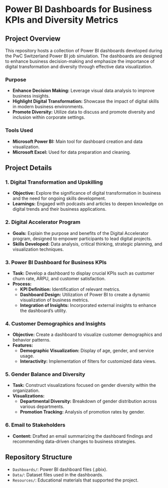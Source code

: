 # Power BI Dashboards for Business KPIs and Diversity Metrics

## Project Overview
This repository hosts a collection of Power BI dashboards developed during the PwC Switzerland Power BI job simulation. The dashboards are designed to enhance business decision-making and emphasize the importance of digital transformation and diversity through effective data visualization.

### Purpose
- **Enhance Decision Making:** Leverage visual data analysis to improve business insights.
- **Highlight Digital Transformation:** Showcase the impact of digital skills in modern business environments.
- **Promote Diversity:** Utilize data to discuss and promote diversity and inclusion within corporate settings.

### Tools Used
- **Microsoft Power BI:** Main tool for dashboard creation and data visualization.
- **Microsoft Excel:** Used for data preparation and cleaning.

## Project Details

### 1. Digital Transformation and Upskilling
- **Objective:** Explore the significance of digital transformation in business and the need for ongoing skills development.
- **Learnings:** Engaged with podcasts and articles to deepen knowledge on digital trends and their business applications.

### 2. Digital Accelerator Program
- **Goals:** Explain the purpose and benefits of the Digital Accelerator program, designed to empower participants to lead digital projects.
- **Skills Developed:** Data analysis, critical thinking, strategic planning, and visualization techniques.

### 3. Power BI Dashboard for Business KPIs
- **Task:** Develop a dashboard to display crucial KPIs such as customer churn rate, ARPU, and customer satisfaction.
- **Process:**
  - **KPI Definition:** Identification of relevant metrics.
  - **Dashboard Design:** Utilization of Power BI to create a dynamic visualization of business metrics.
  - **Integration of Insights:** Incorporated external insights to enhance the dashboard’s utility.

### 4. Customer Demographics and Insights
- **Objective:** Create a dashboard to visualize customer demographics and behavior patterns.
- **Features:**
  - **Demographic Visualization:** Display of age, gender, and service usage.
  - **Interactivity:** Implementation of filters for customized data views.

### 5. Gender Balance and Diversity
- **Task:** Construct visualizations focused on gender diversity within the organization.
- **Visualizations:**
  - **Departmental Diversity:** Breakdown of gender distribution across various departments.
  - **Promotion Tracking:** Analysis of promotion rates by gender.

### 6. Email to Stakeholders
- **Content:** Drafted an email summarizing the dashboard findings and recommending data-driven changes to business strategies.

## Repository Structure
- `Dashboards/`: Power BI dashboard files (.pbix).
- `Data/`: Dataset files used in the dashboards.
- `Resources/`: Educational materials that supported the project.


